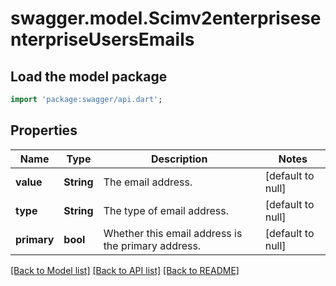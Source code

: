 # swagger.model.Scimv2enterprisesenterpriseUsersEmails

## Load the model package
```dart
import 'package:swagger/api.dart';
```

## Properties
Name | Type | Description | Notes
------------ | ------------- | ------------- | -------------
**value** | **String** | The email address. | [default to null]
**type** | **String** | The type of email address. | [default to null]
**primary** | **bool** | Whether this email address is the primary address. | [default to null]

[[Back to Model list]](../README.md#documentation-for-models) [[Back to API list]](../README.md#documentation-for-api-endpoints) [[Back to README]](../README.md)

